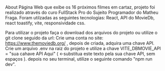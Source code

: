 About
Página Web que exibe os 16 próximos filmes em cartaz, projeto foi realizado através do curo FullStack Pro do Sujeito Programador do Matheu Fraga.
Foram utilzadas as seguintes tecnologias: React, API do MovieDb, react toastify, vite, responsividade css.

Para utilizar o projeto faça o download dos arquivos do projeto ou utilize o git clone seguido da url:
Crie uma conta no site: https://www.themoviedb.org/   , depois de criada, adquira uma chave API.
Crie um arquivo .env na raiz do projeto e utilize a chave VITE_DBMOVIE_API = "sua cahave API Aqui" ( <-substitua este texto pela sua chave API, sem espaços ).
depois no seu terminal, utilize o seguinte comando "npm run dev".
